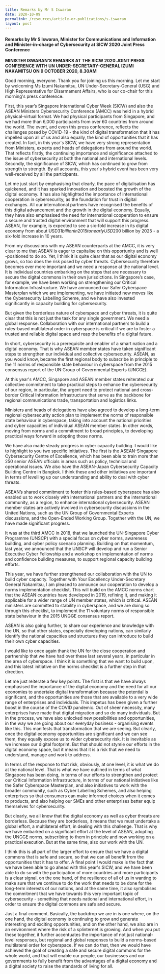 ```yaml
---
title: Remarks by Mr S Iswaran
date: 2020-10-09
permalink: /resources/article-or-publications/s-iswaran
layout: post
---
```



#### Remarks by Mr S Iswaran, Minister for Communications and Information and Minister-in-charge of Cybersecurity at SICW 2020 Joint Press Conference

**MINISTER ISWARAN’S REMARKS AT THE SICW 2020 JOINT PRESS CONFERENCE WITH UN UNDER-SECRETARY-GENERAL IZUMI NAKAMITSU ON 9 OCTOBER 2020, 8.30AM**

Good morning, everyone. Thank you for joining us this morning. Let me start by welcoming Ms Izumi Nakamitsu, UN Under-Secretary-General (USG) and High Representative for Disarmament Affairs, who is our co-chair for this morning's press conference.

First, this year’s Singapore International Cyber Week (SICW) and also the ASEAN Ministers Cybersecurity Conference (AMCC) was held in a hybrid physical-virtual format. We had physical participants from Singapore, and we had more than 6,000 participants from over 60 countries from around the world. The event, and even this press conference, reflects the challenges posed by COVID-19 - the kind of digital transformation that it has impelled upon all of us and also equally, the kind of opportunities that it has created. In fact, in this year's SICW, we have very strong representation from Ministers, experts and heads of delegations from around the world. That reflects firstly, the continuing importance and significance attached to the issue of cybersecurity at both the national and international levels. Secondly, the significance of SICW, which has continued to grow from strength to strength. By all accounts, this year's hybrid event has been very well-received by all the participants.

Let me just start by emphasising that clearly, the pace of digitalisation has quickened, and it has sparked innovation and boosted the growth of the digital economy. It has also highlighted the importance of international cooperation in cybersecurity, as the foundation for trust in digital exchanges. All our international partners have recognised the benefits of this digital advancement and the growth in the digital economy. Equally, they have also emphasised the need for international cooperation to ensure a secure and trusted digital environment that will support this progress. ASEAN, for example, is expected to see a six-fold increase in its digital economy from about USD$31 billion in 2015 to nearly USD$200 billion by 2025 - a six-fold increase in 10 years.

From my discussions with my ASEAN counterparts at the AMCC, it is very clear to me that ASEAN is eager to capitalise on this opportunity and is well -positioned to do so. Yet, I think it is quite clear that as our digital economy grows, so too does the risk posed by cyber threats. Cybersecurity therefore becomes ever more important and we need a response at the national level. It is individual countries embarking on the steps that are necessary to secure the digital commons in their own jurisdictions. In Singapore’s case, for example, we have been working on strengthening our Critical Information Infrastructure. We have announced our Safer Cyberspace Masterplan which we are implementing, we have initiated new moves like the Cybersecurity Labelling Scheme, and we have also invested significantly in capacity building for cybersecurity.

But given the borderless nature of cyberspace and cyber threats, it is quite clear that this is not just the task for any single government. We need a global response. Collaboration with our international partners to build a rules-based multilateral order in cyberspace is critical if we are to foster a trusted and reliable digital space and reap the benefits of a digital future.

In short, cybersecurity is a prerequisite and enabler of a smart nation and a digital economy. That is why ASEAN member states have taken significant steps to strengthen our individual and collective cybersecurity. ASEAN, as you would know, became the first regional body to subscribe in principle to the 11 norms of responsible state behaviour in cyberspace from the 2015 consensus report of the UN Group of Governmental Experts (UNGGE).

At this year's AMCC, Singapore and ASEAN member states reiterated our collective commitment to take practical steps to enhance the cybersecurity of our region, in particular, the urgent need to protect national and cross-border Critical Information Infrastructure that serve as the backbone for regional communications trade, transportation and logistics links.

Ministers and heads of delegations have also agreed to develop a long-term regional cybersecurity action plan to implement the norms of responsible state behaviour in cyberspace, taking into account the national priorities and cyber capacities of individual ASEAN member states. In other words, moving from norms and a commitment to broad principles, to developing practical ways forward in adopting those norms.

We have also made steady progress in cyber capacity building. I would like to highlight to you two specific initiatives. The first is the ASEAN-Singapore Cybersecurity Centre of Excellence, which has been able to train more than 250 senior ASEAN officials in areas such as policy, technical and operational issues. We also have the ASEAN-Japan Cybersecurity Capacity Building Centre in Bangkok. I think these and other initiatives are important in terms of levelling up our understanding and ability to deal with cyber threats.

ASEAN’s shared commitment to foster this rules-based cyberspace has also enabled us to work closely with international partners and the international community, as a region, to enhance international cybersecurity. ASEAN member states are actively involved in cybersecurity discussions in the United Nations, such as the UN Group of Governmental Experts discussions, and the Open-Ended Working Group. Together with the UN, we have made significant progress.

It was at the third AMCC in 2018, that we launched the UN-Singapore Cyber Programme (UNSCP) with a special focus on cyber norms, awareness building, and cyber policy scenario planning. Building on that momentum, last year, we announced that the UNSCP will develop and run a Senior Executive Cyber Fellowship and a workshop on implementation of norms and confidence building measures, to support regional capacity building efforts.

This year, we have further strengthened our collaboration with the UN to build cyber capacity. Together with Your Excellency Under-Secretary General Nakamitsu, I am pleased to announce our cooperation to develop a norms implementation checklist. This will build on the AMCC norms chart that the ASEAN countries have developed in 2019, refining it, and making it applicable for a wider range of UN member states, which is critical. ASEAN ministers are committed to stability in cyberspace, and we are doing so through this checklist, to implement the 11 voluntary norms of responsible state behaviour in the 2015 UNGGE consensus report.

ASEAN is also going further, to share our experience and knowledge with the UN, so that other states, especially developing nations, can similarly identify the national capacities and structures they can introduce to build their own cyber capacities.

I would like to once again thank the UN for the close cooperation and partnership that we have had over these last several years, in particular in the area of cyberspace. I think it is something that we want to build upon, and this latest initiative on the norms checklist is a further step in that direction.

Let me just reiterate a few key points. The first is that we have always emphasised the importance of the digital economy and the need for all our economies to undertake digital transformation because the potential is significant, and the opportunities are those that are available to a very wide range of enterprises and individuals. This impetus has been given a further boost in the course of the COVID pandemic. Out of sheer necessity, many enterprises have made that digital migration and so do many individuals. But in the process, we have also unlocked new possibilities and opportunities, in the way we are going about our everyday business - organising events like this. This manifests that transformation that we are seeing. But clearly, once the digital economy opportunities are significant and we can see them, they equally expose us to wider cybersecurity risk. It is inevitable as we increase our digital footprint. But that should not stymie our efforts in the digital economy space, but it means that it is a risk that we need to understand, manage and work to address.

In terms of the response to that risk, obviously, at one level, it is what we do at the national level. That is what we have outlined in terms of what Singapore has been doing, in terms of our efforts to strengthen and protect our Critical Information Infrastructure, in terms of our national initiatives like the Safer Cyberspace Masterplan, and also initiatives to work with the broader community, such as Cyber Labelling Schemes, and also helping enterprises so that consumers can make informed choices when it comes to products, and also helping our SMEs and other enterprises better equip themselves for cybersecurity.

But clearly, we all know that the digital economy as well as cyber threats are borderless. Because they are borderless, it means that we must undertake a global effort, a multilateral effort, in dealing with this challenge. That is why we have embarked on a significant effort at the level of ASEAN, adopting the UNGGE norms, subscribing to them in principle and now working on a practical execution. But at the same time, also our work with the UN.

I think this is all part of the larger effort to ensure that we have a digital commons that is safe and secure, so that we can all benefit from the opportunities that it has to offer. A final point I would make is the fact that we have been able to go ahead with this year's SICW, and we have been able to do so with the participation of more countries and more participants is a clear signal, on the one hand, of the resilience of all of us in wanting to make sure that we continue to do the work that needs to be done for the long-term interests of our nations, and at the same time, it also symbolises the commitment that we have towards this very important topic of cybersecurity - something that needs national and international effort, in order to ensure the digital commons are safe and secure.

Just a final comment. Basically, the backdrop we are in is one where, on the one hand, the digital economy is continuing to grow and generate interesting and exciting opportunities, and on the other hand, we also are in an environment where the risk of a splinternet is growing. And when you put these together, it further accentuates the importance of not just national-level responses, but regional and global responses to build a norms-based multilateral order for cyberspace. If we can do that, then we would have achieved the goal of creating a safe and secure digital commons for the whole world, and that will enable our people, our businesses and our governments to fully benefit from the advantages of a digital economy and a digital society to raise the standards of living for all.